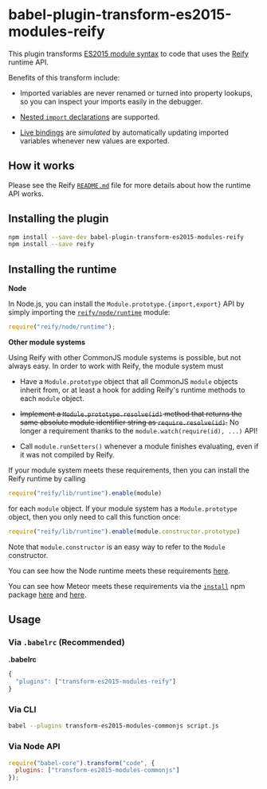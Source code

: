 # babel-plugin-transform-es2015-modules-reify

This plugin transforms [ES2015 module
syntax](http://www.2ality.com/2014/09/es6-modules-final.html) to code that
uses the [Reify](https://github.com/benjamn/reify) runtime API.

Benefits of this transform include:

* Imported variables are never renamed or turned into property lookups, so
  you can inspect your imports easily in the debugger.

* [Nested `import`
  declarations](https://github.com/benjamn/reify/blob/master/WHY_NEST_IMPORTS.md)
  are supported.

* [Live bindings](http://www.2ality.com/2015/07/es6-module-exports.html)
  are *simulated* by automatically updating imported variables whenever
  new values are exported.

## How it works

Please see the Reify
[`README.md`](https://github.com/benjamn/reify#how-it-works) file for more
details about how the runtime API works.

## Installing the plugin

```sh
npm install --save-dev babel-plugin-transform-es2015-modules-reify
npm install --save reify
```

## Installing the runtime

**Node**

In Node.js, you can install the `Module.prototype.{import,export}` API by
simply importing the
[`reify/node/runtime`](https://github.com/benjamn/reify/blob/master/node/runtime.js)
module:

```js
require("reify/node/runtime");
```

**Other module systems**

Using Reify with other CommonJS module systems is possible, but not always
easy. In order to work with Reify, the module system must

* Have a `Module.prototype` object that all CommonJS `module` objects
  inherit from, or at least a hook for adding Reify's runtime methods to
  each `module` object.

* ~~Implement a `Module.prototype.resolve(id)` method that returns the
  same absolute module identifier string as `require.resolve(id)`.~~ No
  longer a requirement thanks to the `module.watch(require(id), ...)` API!

* Call `module.runSetters()` whenever a module finishes evaluating, even
  if it was not compiled by Reify.

If your module system meets these requirements, then you can install the
Reify runtime by calling

```js
require("reify/lib/runtime").enable(module)
```

for each `module` object. If your module system has a `Module.prototype`
object, then you only need to call this function once:

```js
require("reify/lib/runtime").enable(module.constructor.prototype)
```

Note that `module.constructor` is an easy way to refer to the `Module`
constructor.

You can see how the Node runtime meets these requirements
[here](https://github.com/benjamn/reify/blob/master/node/index.js).

You can see how Meteor meets these requirements via the
[`install`](https://github.com/benjamn/install) npm package
[here](https://github.com/benjamn/install/blob/4cb438f93502f58b3b592eec55c0fbdd47499875/install.js#L77-L79)
and
[here](https://github.com/benjamn/install/blob/4cb438f93502f58b3b592eec55c0fbdd47499875/install.js#L193).

## Usage

### Via `.babelrc` (Recommended)

**.babelrc**

```js
{
  "plugins": ["transform-es2015-modules-reify"]
}
```

### Via CLI

```sh
babel --plugins transform-es2015-modules-commonjs script.js
```

### Via Node API

```javascript
require("babel-core").transform("code", {
  plugins: ["transform-es2015-modules-commonjs"]
});
```
